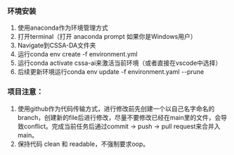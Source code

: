 ### 环境安装
1. 使用anaconda作为环境管理方式
2. 打开terminal（打开 anaconda prompt 如果你是Windows用户）
3. Navigate到CSSA-DA文件夹
3. 运行conda env create -f environment.yml
4. 运行conda activate cssa-ai来激活当前环境（或者直接在vscode中选择）
5. 后续更新环境运行conda env update -f environment.yaml --prune


### 项目注意：
1. 使用github作为代码传输方式，进行修改前先创建一个以自己名字命名的branch，创建新的file后进行修改，尽量不要修改已经在main里的文件，会导致conflict。完成当前任务后通过commit -> push -> pull request来合并入main。
2. 保持代码 clean 和 readable，不强制要求oop。
